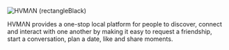 ![HVMΛN (rectangleBlack)](https://user-images.githubusercontent.com/48869138/144935471-99de6e2d-d310-4749-99c9-7aeb8adefa2c.png)


HVMΛN provides a one-stop local platform for people to discover, connect and interact with one another by making it easy to request a friendship, start a conversation, plan a date, like and share moments.

